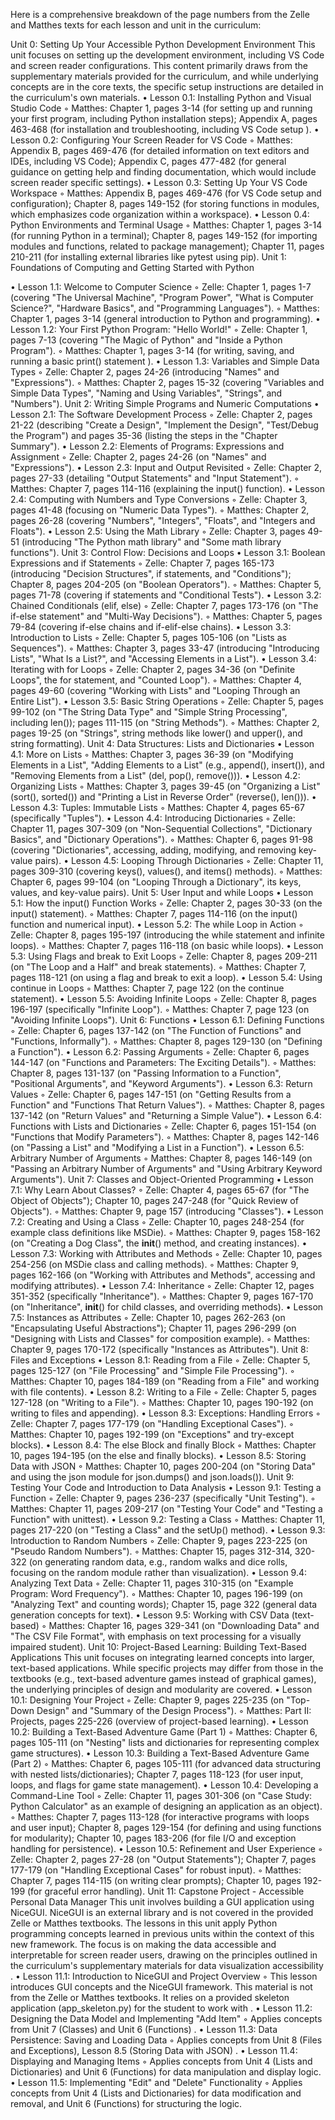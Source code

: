 Here is a comprehensive breakdown of the page numbers from the Zelle and Matthes texts for each lesson and unit in the curriculum:

Unit 0: Setting Up Your Accessible Python Development Environment
This unit focuses on setting up the development environment, including VS Code and screen reader configurations. This content primarily draws from the supplementary materials provided for the curriculum, and while underlying concepts are in the core texts, the specific setup instructions are detailed in the curriculum's own materials.
• Lesson 0.1: Installing Python and Visual Studio Code
    ◦ Matthes: Chapter 1, pages 3-14
(for setting up and running your first program, including Python installation steps); Appendix A, pages 463-468 (for installation and troubleshooting, including VS Code setup
).
• Lesson 0.2: Configuring Your Screen Reader for VS Code
    ◦ Matthes: Appendix B, pages 469-476
(for detailed information on text editors and IDEs, including VS Code); Appendix C, pages 477-482
(for general guidance on getting help and finding documentation, which would include screen reader specific settings).
• Lesson 0.3: Setting Up Your VS Code Workspace
    ◦ Matthes: Appendix B, pages 469-476
(for VS Code setup and configuration); Chapter 8, pages 149-152
(for storing functions in modules, which emphasizes code organization within a workspace).
• Lesson 0.4: Python Environments and Terminal Usage
    ◦ Matthes: Chapter 1, pages 3-14
(for running Python in a terminal); Chapter 8, pages 149-152 (for importing modules and functions, related to package management); Chapter 11, pages 210-211
(for installing external libraries like pytest using pip).
Unit 1: Foundations of Computing and Getting Started with Python

• Lesson 1.1: Welcome to Computer Science
    ◦ Zelle: Chapter 1, pages 1-7
(covering "The Universal Machine", "Program Power", "What is Computer Science?", "Hardware Basics", and "Programming Languages").
    ◦ Matthes: Chapter 1, pages 3-14
(general introduction to Python and programming).
• Lesson 1.2: Your First Python Program: "Hello World!"
    ◦ Zelle: Chapter 1, pages 7-13
(covering "The Magic of Python" and "Inside a Python Program").
    ◦ Matthes: Chapter 1, pages 3-14
(for writing, saving, and running a basic print() statement
).
• Lesson 1.3: Variables and Simple Data Types
    ◦ Zelle: Chapter 2, pages 24-26
(introducing "Names" and "Expressions").
    ◦ Matthes: Chapter 2, pages 15-32
(covering "Variables and Simple Data Types", "Naming and Using Variables", "Strings", and "Numbers").
Unit 2: Writing Simple Programs and Numeric Computations
• Lesson 2.1: The Software Development Process
    ◦ Zelle: Chapter 2, pages 21-22
(describing "Create a Design", "Implement the Design", "Test/Debug the Program") and pages 35-36
(listing the steps in the "Chapter Summary").
• Lesson 2.2: Elements of Programs: Expressions and Assignment
    ◦ Zelle: Chapter 2, pages 24-26
(on "Names" and "Expressions").
• Lesson 2.3: Input and Output Revisited
    ◦ Zelle: Chapter 2, pages 27-33
(detailing "Output Statements" and "Input Statement").
    ◦ Matthes: Chapter 7, pages 114-116
(explaining the input() function).
• Lesson 2.4: Computing with Numbers and Type Conversions
    ◦ Zelle: Chapter 3, pages 41-48
(focusing on "Numeric Data Types").
    ◦ Matthes: Chapter 2, pages 26-28
(covering "Numbers", "Integers", "Floats", and "Integers and Floats").
• Lesson 2.5: Using the Math Library
    ◦ Zelle: Chapter 3, pages 49-51
(introducing "The Python math library" and "Some math library functions").
Unit 3: Control Flow: Decisions and Loops
• Lesson 3.1: Boolean Expressions and if Statements
    ◦ Zelle: Chapter 7, pages 165-173
(introducing "Decision Structures", if statements, and "Conditions"); Chapter 8, pages 204-205
(on "Boolean Operators").
    ◦ Matthes: Chapter 5, pages 71-78
(covering if statements and "Conditional Tests").
• Lesson 3.2: Chained Conditionals (elif, else)
    ◦ Zelle: Chapter 7, pages 173-176
(on "The if-else statement" and "Multi-Way Decisions").
    ◦ Matthes: Chapter 5, pages 79-84
(covering if-else chains and if-elif-else chains).
• Lesson 3.3: Introduction to Lists
    ◦ Zelle: Chapter 5, pages 105-106
(on "Lists as Sequences").
    ◦ Matthes: Chapter 3, pages 33-47
(introducing "Introducing Lists", "What Is a List?", and "Accessing Elements in a List").
• Lesson 3.4: Iterating with for Loops
    ◦ Zelle: Chapter 2, pages 34-36
(on "Definite Loops", the for statement, and "Counted Loop").
    ◦ Matthes: Chapter 4, pages 49-60
(covering "Working with Lists" and "Looping Through an Entire List").
• Lesson 3.5: Basic String Operations
    ◦ Zelle: Chapter 5, pages 99-102
(on "The String Data Type" and "Simple String Processing", including len()); pages 111-115
(on "String Methods").
    ◦ Matthes: Chapter 2, pages 19-25
(on "Strings", string methods like lower() and upper(), and string formatting).
Unit 4: Data Structures: Lists and Dictionaries
• Lesson 4.1: More on Lists
    ◦ Matthes: Chapter 3, pages 36-39
(on "Modifying Elements in a List", "Adding Elements to a List" (e.g., append(), insert()), and "Removing Elements from a List" (del, pop(), remove())).
• Lesson 4.2: Organizing Lists
    ◦ Matthes: Chapter 3, pages 39-45
(on "Organizing a List" (sort(), sorted()) and "Printing a List in Reverse Order" (reverse(), len())).
• Lesson 4.3: Tuples: Immutable Lists
    ◦ Matthes: Chapter 4, pages 65-67
(specifically "Tuples").
• Lesson 4.4: Introducing Dictionaries
    ◦ Zelle: Chapter 11, pages 307-309
(on "Non-Sequential Collections", "Dictionary Basics", and "Dictionary Operations").
    ◦ Matthes: Chapter 6, pages 91-98
(covering "Dictionaries", accessing, adding, modifying, and removing key-value pairs).
• Lesson 4.5: Looping Through Dictionaries
    ◦ Zelle: Chapter 11, pages 309-310
(covering keys(), values(), and items() methods).
    ◦ Matthes: Chapter 6, pages 99-104
(on "Looping Through a Dictionary", its keys, values, and key-value pairs).
Unit 5: User Input and while Loops
• Lesson 5.1: How the input() Function Works
    ◦ Zelle: Chapter 2, pages 30-33
(on the input() statement).
    ◦ Matthes: Chapter 7, pages 114-116
(on the input() function and numerical input).
• Lesson 5.2: The while Loop in Action
    ◦ Zelle: Chapter 8, pages 195-197
(introducing the while statement and infinite loops).
    ◦ Matthes: Chapter 7, pages 116-118
(on basic while loops).
• Lesson 5.3: Using Flags and break to Exit Loops
    ◦ Zelle: Chapter 8, pages 209-211
(on "The Loop and a Half" and break statements).
    ◦ Matthes: Chapter 7, pages 118-121
(on using a flag and break to exit a loop).
• Lesson 5.4: Using continue in Loops
    ◦ Matthes: Chapter 7, page 122
(on the continue statement).
• Lesson 5.5: Avoiding Infinite Loops
    ◦ Zelle: Chapter 8, pages 196-197
(specifically "Infinite Loop").
    ◦ Matthes: Chapter 7, page 123
(on "Avoiding Infinite Loops").
Unit 6: Functions
• Lesson 6.1: Defining Functions
    ◦ Zelle: Chapter 6, pages 137-142
(on "The Function of Functions" and "Functions, Informally").
    ◦ Matthes: Chapter 8, pages 129-130
(on "Defining a Function").
• Lesson 6.2: Passing Arguments
    ◦ Zelle: Chapter 6, pages 144-147
(on "Functions and Parameters: The Exciting Details").
    ◦ Matthes: Chapter 8, pages 131-137
(on "Passing Information to a Function", "Positional Arguments", and "Keyword Arguments").
• Lesson 6.3: Return Values
    ◦ Zelle: Chapter 6, pages 147-151
(on "Getting Results from a Function" and "Functions That Return Values").
    ◦ Matthes: Chapter 8, pages 137-142
(on "Return Values" and "Returning a Simple Value").
• Lesson 6.4: Functions with Lists and Dictionaries
    ◦ Zelle: Chapter 6, pages 151-154
(on "Functions that Modify Parameters").
    ◦ Matthes: Chapter 8, pages 142-146
(on "Passing a List" and "Modifying a List in a Function").
• Lesson 6.5: Arbitrary Number of Arguments
    ◦ Matthes: Chapter 8, pages 146-149
(on "Passing an Arbitrary Number of Arguments" and "Using Arbitrary Keyword Arguments").
Unit 7: Classes and Object-Oriented Programming
• Lesson 7.1: Why Learn About Classes?
    ◦ Zelle: Chapter 4, pages 65-67
(for "The Object of Objects"); Chapter 10, pages 247-248
(for "Quick Review of Objects").
    ◦ Matthes: Chapter 9, page 157
(introducing "Classes").
• Lesson 7.2: Creating and Using a Class
    ◦ Zelle: Chapter 10, pages 248-254
(for example class definitions like MSDie).
    ◦ Matthes: Chapter 9, pages 158-162
(on "Creating a Dog Class", the __init__() method, and creating instances).
• Lesson 7.3: Working with Attributes and Methods
    ◦ Zelle: Chapter 10, pages 254-256
(on MSDie class and calling methods).
    ◦ Matthes: Chapter 9, pages 162-166
(on "Working with Attributes and Methods", accessing and modifying attributes).
• Lesson 7.4: Inheritance
    ◦ Zelle: Chapter 12, pages 351-352
(specifically "Inheritance").
    ◦ Matthes: Chapter 9, pages 167-170
(on "Inheritance", __init__() for child classes, and overriding methods).
• Lesson 7.5: Instances as Attributes
    ◦ Zelle: Chapter 10, pages 262-263
(on "Encapsulating Useful Abstractions"); Chapter 11, pages 296-299
(on "Designing with Lists and Classes" for composition example).
    ◦ Matthes: Chapter 9, pages 170-172
(specifically "Instances as Attributes").
Unit 8: Files and Exceptions
• Lesson 8.1: Reading from a File
    ◦ Zelle: Chapter 5, pages 125-127
(on "File Processing" and "Simple File Processing").
    ◦ Matthes: Chapter 10, pages 184-189
(on "Reading from a File" and working with file contents).
• Lesson 8.2: Writing to a File
    ◦ Zelle: Chapter 5, pages 127-128
(on "Writing to a File").
    ◦ Matthes: Chapter 10, pages 190-192
(on writing to files and appending).
• Lesson 8.3: Exceptions: Handling Errors
    ◦ Zelle: Chapter 7, pages 177-179
(on "Handling Exceptional Cases").
    ◦ Matthes: Chapter 10, pages 192-199
(on "Exceptions" and try-except blocks).
• Lesson 8.4: The else Block and finally Block
    ◦ Matthes: Chapter 10, pages 194-195
(on the else and finally blocks).
• Lesson 8.5: Storing Data with JSON
    ◦ Matthes: Chapter 10, pages 200-204
(on "Storing Data" and using the json module for json.dumps() and json.loads()).
Unit 9: Testing Your Code and Introduction to Data Analysis
• Lesson 9.1: Testing a Function
    ◦ Zelle: Chapter 9, pages 236-237
(specifically "Unit Testing").
    ◦ Matthes: Chapter 11, pages 209-217
(on "Testing Your Code" and "Testing a Function" with unittest).
• Lesson 9.2: Testing a Class
    ◦ Matthes: Chapter 11, pages 217-220
(on "Testing a Class" and the setUp() method).
• Lesson 9.3: Introduction to Random Numbers
    ◦ Zelle: Chapter 9, pages 223-225
(on "Pseudo Random Numbers").
    ◦ Matthes: Chapter 15, pages 312-314, 320-322
(on generating random data, e.g., random walks and dice rolls, focusing on the random module rather than visualization).
• Lesson 9.4: Analyzing Text Data
    ◦ Zelle: Chapter 11, pages 310-315
(on "Example Program: Word Frequency").
    ◦ Matthes: Chapter 10, pages 196-199
(on "Analyzing Text" and counting words); Chapter 15, page 322
(general data generation concepts for text).
• Lesson 9.5: Working with CSV Data (text-based)
    ◦ Matthes: Chapter 16, pages 329-341
(on "Downloading Data" and "The CSV File Format", with emphasis on text processing for a visually impaired student).
Unit 10: Project-Based Learning: Building Text-Based Applications
This unit focuses on integrating learned concepts into larger, text-based applications. While specific projects may differ from those in the textbooks (e.g., text-based adventure games instead of graphical games), the underlying principles of design and modularity are covered.
• Lesson 10.1: Designing Your Project
    ◦ Zelle: Chapter 9, pages 225-235
(on "Top-Down Design" and "Summary of the Design Process").
    ◦ Matthes: Part II: Projects, pages 225-226
(overview of project-based learning).
• Lesson 10.2: Building a Text-Based Adventure Game (Part 1)
    ◦ Matthes: Chapter 6, pages 105-111
(on "Nesting" lists and dictionaries for representing complex game structures).
• Lesson 10.3: Building a Text-Based Adventure Game (Part 2)
    ◦ Matthes: Chapter 6, pages 105-111
(for advanced data structuring with nested lists/dictionaries); Chapter 7, pages 118-123
(for user input, loops, and flags for game state management).
• Lesson 10.4: Developing a Command-Line Tool
    ◦ Zelle: Chapter 11, pages 301-306
(on "Case Study: Python Calculator" as an example of designing an application as an object).
    ◦ Matthes: Chapter 7, pages 113-128
(for interactive programs with loops and user input); Chapter 8, pages 129-154 (for defining and using functions for modularity); Chapter 10, pages 183-206
(for file I/O and exception handling for persistence).
• Lesson 10.5: Refinement and User Experience
    ◦ Zelle: Chapter 2, pages 27-28
(on "Output Statements"); Chapter 7, pages 177-179
(on "Handling Exceptional Cases" for robust input).
    ◦ Matthes: Chapter 7, pages 114-115
(on writing clear prompts); Chapter 10, pages 192-199
(for graceful error handling).
Unit 11: Capstone Project - Accessible Personal Data Manager
This unit involves building a GUI application using NiceGUI. NiceGUI is an external library and is not covered in the provided Zelle or Matthes textbooks. The lessons in this unit apply Python programming concepts learned in previous units within the context of this new framework. The focus is on making the data accessible and interpretable for screen reader users, drawing on the principles outlined in the curriculum's supplementary materials for data visualization accessibility
.
• Lesson 11.1: Introduction to NiceGUI and Project Overview
    ◦ This lesson introduces GUI concepts and the NiceGUI framework. This material is not from the Zelle or Matthes textbooks. It relies on a provided skeleton application (app_skeleton.py) for the student to work with
.
• Lesson 11.2: Designing the Data Model and Implementing "Add Item"
    ◦ Applies concepts from Unit 7 (Classes)
and Unit 6 (Functions)
.
• Lesson 11.3: Data Persistence: Saving and Loading Data
    ◦ Applies concepts from Unit 8 (Files and Exceptions), Lesson 8.5 (Storing Data with JSON)
.
• Lesson 11.4: Displaying and Managing Items
    ◦ Applies concepts from Unit 4 (Lists and Dictionaries)
and Unit 6 (Functions)
for data manipulation and display logic.
• Lesson 11.5: Implementing "Edit" and "Delete" Functionality
    ◦ Applies concepts from Unit 4 (Lists and Dictionaries)
for data modification and removal, and Unit 6 (Functions) for structuring the logic.